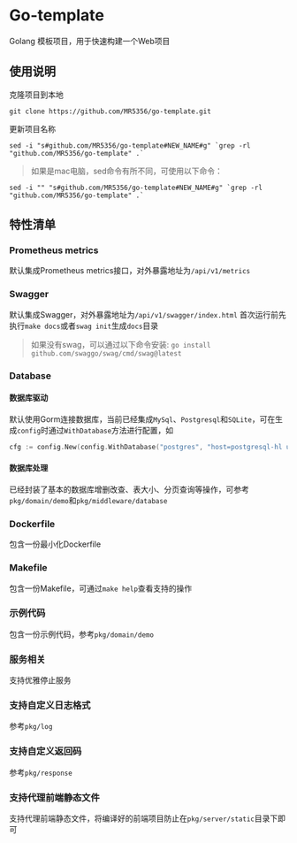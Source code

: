 # Go-template
Golang 模板项目，用于快速构建一个Web项目

## 使用说明
克隆项目到本地
```shell
git clone https://github.com/MR5356/go-template.git
```
更新项目名称
```shell
sed -i "s#github.com/MR5356/go-template#NEW_NAME#g" `grep -rl "github.com/MR5356/go-template" .`
```
> 如果是mac电脑，sed命令有所不同，可使用以下命令：
```shell
sed -i "" "s#github.com/MR5356/go-template#NEW_NAME#g" `grep -rl "github.com/MR5356/go-template" .`
```
## 特性清单

### Prometheus metrics
默认集成Prometheus metrics接口，对外暴露地址为`/api/v1/metrics`

### Swagger
默认集成Swagger，对外暴露地址为`/api/v1/swagger/index.html`
首次运行前先执行`make docs`或者`swag init`生成`docs`目录
> 如果没有swag，可以通过以下命令安装: `go install github.com/swaggo/swag/cmd/swag@latest`

### Database
#### 数据库驱动
默认使用Gorm连接数据库，当前已经集成`MySql`、`Postgresql`和`SQLite`，可在生成`config`时通过`WithDatabase`方法进行配置，如
```go
cfg := config.New(config.WithDatabase("postgres", "host=postgresql-hl user=elune password=elune dbname=elune port=5432 sslmode=disable TimeZone=Asia/Shanghai"))
```
#### 数据库处理
已经封装了基本的数据库增删改查、表大小、分页查询等操作，可参考`pkg/domain/demo`和`pkg/middleware/database`

### Dockerfile
包含一份最小化Dockerfile

### Makefile
包含一份Makefile，可通过`make help`查看支持的操作

### 示例代码
包含一份示例代码，参考`pkg/domain/demo`

### 服务相关
支持优雅停止服务

### 支持自定义日志格式
参考`pkg/log`

### 支持自定义返回码
参考`pkg/response`

### 支持代理前端静态文件
支持代理前端静态文件，将编译好的前端项目防止在`pkg/server/static`目录下即可

